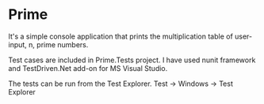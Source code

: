 # Prime

It's a simple console application that prints the multiplication table of user-input, n, prime numbers.

Test cases are included in Prime.Tests project. I have used nunit framework and TestDriven.Net add-on for MS Visual Studio.

The tests can be run from the Test Explorer.
Test -> Windows -> Test Explorer